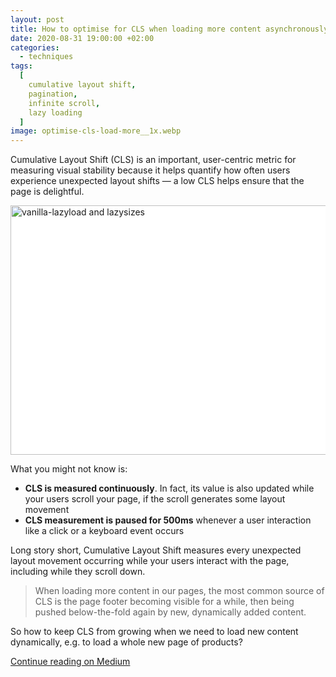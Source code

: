 ```yaml
---
layout: post
title: How to optimise for CLS when loading more content asynchronously
date: 2020-08-31 19:00:00 +02:00
categories:
  - techniques
tags:
  [
    cumulative layout shift,
    pagination,
    infinite scroll,
    lazy loading
  ]
image: optimise-cls-load-more__1x.webp
---
```


Cumulative Layout Shift (CLS) is an important, user-centric metric for measuring visual stability because it helps quantify how often users experience unexpected layout shifts — a low CLS helps ensure that the page is delightful.

<div class="post-image-spacer" style="background-color: #FFF">
  <img 
    alt="vanilla-lazyload and lazysizes" 
    src="/assets/post-images/optimise-cls-load-more__1x.jpg" 
    srcset="/assets/post-images/optimise-cls-load-more__1x.webp 1x, /assets/post-images/optimise-cls-load-more__2x.webp 2x" 
    class="post-image"
    width="600"
    height="399">
</div>

What you might not know is:

- **CLS is measured continuously**. In fact, its value is also updated while your users scroll your page, if the scroll generates some layout movement
- **CLS measurement is paused for 500ms** whenever a user interaction like a click or a keyboard event occurs

Long story short, Cumulative Layout Shift measures every unexpected layout movement occurring while your users interact with the page, including while they scroll down.

> When loading more content in our pages, the most common source of CLS is the page footer becoming visible for a while, then being pushed below-the-fold again by new, dynamically added content.

So how to keep CLS from growing when we need to load new content dynamically, e.g. to load a whole new page of products? 

[Continue reading on Medium](https://medium.com/ynap-tech/how-to-optimize-for-cls-when-having-to-load-more-content-3f60f0cf561c)